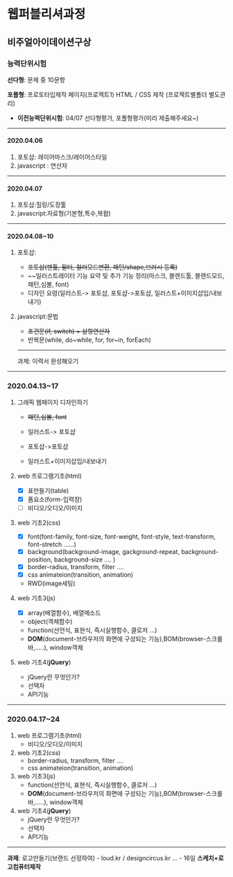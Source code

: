 # 웹퍼블리셔과정

## 비주얼아이데이션구상

### 능력단위시험

**선다형**: 문제 중 10문항

**포폴형**: 프로토타입제작 페이지(프로젝트1) HTML / CSS 제작 (프로젝트별폴더 별도관리)

- **이전능력단위시험**: 04/07 선다형평가, 포폴형평가(미리 제출해주세요~)

---

#### 2020.04.06

1. 포토샵: 레이어마스크/레이어스타일
2. javascript : 연산자

---

#### 2020.04.07

1. 포토샵:힐링/도장툴
2. javascript:자료형(기본형,특수,복홥)

---

#### 2020.04.08~10

1. 포토샵: 
   - ~~포토샵(펜툴, 필터, 컬러모드변환, 패턴/shape,브러시 등록)~~
   - ~~일러스트레이터 기능 요약 및 추가 기능 정리(마스크, 블렌드툴, 블렌드모드, 패턴,심볼, font)
   - 디자인 요령(일러스트-> 포토샵, 포토샵->포토샵, 일러스트+이미지삽입/내보내기)
   
2. javascript:문법
   - ~~조건문(if, switch) + 삼항연산자~~
   - 반복문(while, do~while, for, for~in, forEach)
   
   ---
   
   과제: 이력서 완성해오기

---

### 2020.04.13~17

1. 그래픽 웹페이지 디자인하기 

   - ~~패턴,심볼, font~~

   - 일러스트-> 포토샵
   - 포토샵->포토샵
   - 일러스트+이미지삽입/내보내기

2. web 프로그램기초(html)
   - [x] 표만들기(table)
   - [x] 폼요소(form-입력창)
   - [ ] 비디오/오디오/이미지

3. web 기초2(css)
   - [x] font(font-family, font-size, font-weight, font-style, text-transform, font-stretch ......)
   - [x] background(background-image, gackground-repeat, background-position, background-size .... )
   - [x] border-radius, transform, filter ....
   - [x] css animateion(transition, animation)
   - RWD(image세팅)

4. web 기초3(js)
   - [x] array(배열함수), 배열메소드
   - object(객체함수)
   - function(선언식, 표현식, 즉시실행함수, 클로저 ...)
   - **DOM**(document-브라우저의 화면에 구성되는 기능),BOM(browser-스크롤바,.....), window객체

5. web 기초4(**jQuery**)
   - jQuery란 무엇인가?
   - 선택자
   - API기능

---

### 2020.04.17~24

1. web 프로그램기초(html)
   - 비디오/오디오/이미지
2. web 기초2(css)
   - border-radius, transform, filter ....
   - css animateion(transition, animation)
3. web 기초3(js)
   - function(선언식, 표현식, 즉시실행함수, 클로저 ...)
   - **DOM**(document-브라우저의 화면에 구성되는 기능),BOM(browser-스크롤바,.....), window객체
4. web 기초4(**jQuery**)
   - jQuery란 무엇인가?
   - 선택자
   - API기능

---

**과제**: 로고만들기(브랜드 선정하여) - loud.kr / designcircus.kr ...   - 16일 **스케치+로고컴퓨터제작**





